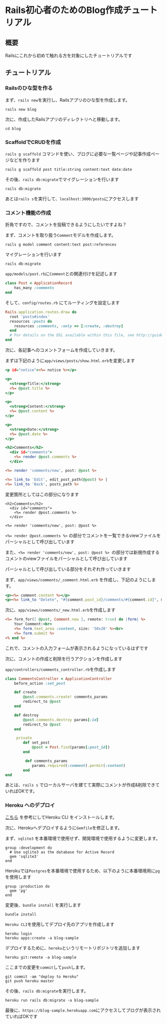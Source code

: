 # Rails初心者のためのBlog作成チュートリアル
## 概要

Railsにこれから初めて触れる方を対象にしたチュートリアルです

## チュートリアル
### Railsのひな型を作る

まず、`rails new`を実行し、Railsアプリのひな型を作成します。

```shell
rails new blog
```

次に、作成したRailsアプリのディレクトリへと移動します。

```shell
cd blog
```

### ScaffoldでCRUDを作成

`rails g scaffold` コマンドを使い、ブログに必要な一覧ページや記事作成ページなどを作ります

```shell
rails g scaffold post title:string content:text date:date
```

その後、`rails db:migrate`でマイグレーションを行います

```shell
rails db:migrate
```

あとは`rails s`を実行して、`localhost:3000/posts`にアクセスします

### コメント機能の作成

折角ですので、コメントを投稿できるようにしたいですよね？

まず、コメントを取り扱う`Comment`モデルを作成します。

```shell
rails g model comment content:text post:references
```

マイグレーションを行います

```shell
rails db:migrate
```

`app/models/post.rb`に`Comment`との関連付けを記述します

```ruby:app/models/post.rb
class Post < ApplicationRecord
    has_many :comments
end
```

そして、`config/routes.rb` にてルーティングを設定します

```ruby:config/routes.rb
Rails.application.routes.draw do
  root 'posts#index'
  resources :posts do
    resources :comments, :only => [:create, :destroy]
  end
  # For details on the DSL available within this file, see http://guides.rubyonrails.org/routing.html
end
```

次に、各記事へのコメントフォームを作成していきます。

まずは下記のように`app/views/posts/show.html.erb`を変更します

```erb:app/views/posts/show.html.erb
<p id="notice"><%= notice %></p>

<p>
  <strong>Title:</strong>
  <%= @post.title %>
</p>

<p>
  <strong>Content:</strong>
  <%= @post.content %>
</p>

<p>
  <strong>Date:</strong>
  <%= @post.date %>
</p>

<h2>Comments</h2>
  <div id="comments">
    <%= render @post.comments %>
  </div>

<%= render 'comments/new', post: @post %> 

<%= link_to 'Edit', edit_post_path(@post) %> |
<%= link_to 'Back', posts_path %>
```

変更箇所としてはこの部分になります

```erb
<h2>Comments</h2>
  <div id="comments">
    <%= render @post.comments %>
  </div>

<%= render 'comments/new', post: @post %> 
```

`<%= render @post.comments %>` の部分でコメントを一覧できるviewファイルをパーシャルとして呼び出しています

また、`<%= render 'comments/new', post: @post %> `の部分では新規作成するコメントのviewファイルをパーシャルとして呼び出しています

パーシャルとして呼び出している部分をそれぞれ作っていきます

まず、`app/views/comments/_comment.html.erb` を作成し、下記のようにします。

```erb:app/views/comments/_comment.html.erb
<p><%= comment.content %></p>
<p><%= link_to "Delete", "#{comment.post_id}/comments/#{comment.id}", method: :delete, data: { confirm: 'Are you sure?' } %> 
```

次に、`app/views/comments/_new.html.erb`を作成します

```erb:app/views/comments/_new.html.erb
<%= form_for([ @post, Comment.new ], remote: true) do |form| %>
    Your Comment:<br>
    <%= form.text_area :content, size: '50x20' %><br>
    <%= form.submit %>
<% end %> 
```

これで、コメントの入力フォームが表示されるようになっているはずです

次に、コメントの作成と削除を行うアクションを作成します

`app/controllers/comments_controller.rb`を作成します

```ruby:app/controllers/comments_controller.rb
class CommentsController < ApplicationController
    before_action :set_post

    def create
        @post.comments.create! comments_params
        redirect_to @post
    end

    def destroy
        @post.comments.destroy params[:id]
        redirect_to @post
    end

     private
        def set_post
            @post = Post.find(params[:post_id])
        end

         def comments_params
            params.required(:comment).permit(:content)
        end
end
```

あとは、`rails s` でローカルサーバを建てて実際にコメントが作成&削除できていればOKです。

### Heroku へのデプロイ

[こちら](https://devcenter.heroku.com/articles/heroku-cli) を参考にしてHeroku CLI をインストールします。

次に、Herokuへデプロイするように`Gemfile`を修正します。

まず、`sqlite3` を本番環境で使用せず、開発環境で使用するように変更します。

```ruby:Gemfile
group :development do
  # Use sqlite3 as the database for Active Record
  gem 'sqlite3'
end
```

Herokuでは`Postgres`を本番環境で使用するため、以下のように本番環境用に`pg`を使用します

```ruby:Gemfile
group :production do
  gem 'pg'
end
```

変更後、`bundle install` を実行します

```shell
bundle install
```

`Heroku CLI`を使用してデプロイ先のアプリを作成します

```shell
heroku login
heroku apps:create -a blog-sample
```

デプロイするために、`heroku`というリモートリポジトリを追加します

```shell
heroku git:remote -a blog-sample
```

ここまでの変更を`commit`して`push`します。

```shell
git commit -am "deploy to Heroku"
git push heroku master
```

その後、`rails db:migrate`を実行します。

```shell
heroku run rails db:migrate -a blog-sample
```

最後に、`https://blog-sample.herokuapp.com`にアクセスしてブログが表示されていればOKです
